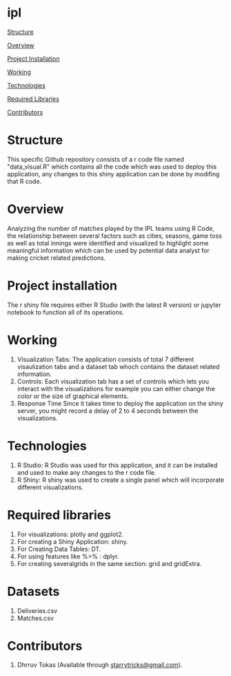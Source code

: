 # ipl
[Structure](#structure)

[Overview](#overview)

[Project Installation](#project-installation)

[Working](#Working)

[Technologies](#technologies)

[Required Libraries](#Required-libraries)

[Contributors](#contributors)

# Structure

This specific Github repository consists of a r code file named "data_visual.R" which contains all the code which was used to deploy this application, any changes to this shiny application can be done by modifing that R code.

# Overview

Analyzing the number of matches played by the IPL teams using R Code, the relationship between several factors such as cities, seasons, game toss as well as total innings were identified and visualized to highlight some meaningful information which can be used by potential data analyst for making cricket related predictions.

# Project installation

The r shiny file requires either R Studio (with the latest R version) or jupyter notebook to function all of its operations.

# Working

1. Visualization Tabs: The application consists of total 7 different visaulization tabs and a dataset tab whoch contains the dataset related information.
2. Controls: Each visualization tab has a set of controls which lets you interact with the visualizations for example you can either change the color or the size of graphical elements.
3. Response Time Since it takes time to deploy the application on the shiny server, you might record a delay of 2 to 4 seconds between the visualizations. 

# Technologies

1. R Studio: R Studio was used for this application, and it can be installed and used to make any changes to the r code file.
2. R Shiny: R shiny was  used to create a single panel which will incorporate different visualizations.

# Required libraries

1. For visualizations: plotly and ggplot2.
2. For creating a Shiny Application: shiny.
3. For Creating Data Tables: DT.
4. For using features like %>% : dplyr.
5. For creating severalgrids in the same section: grid and gridExtra.

# Datasets

1. Deliveries.csv
2. Matches.csv

# Contributors

1. Dhrruv Tokas (Available through starrytricks@gmail.com).
